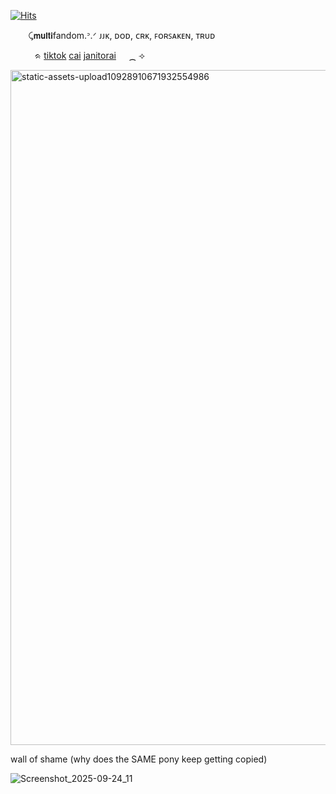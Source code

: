 

<a href="https://hits.sh/github.com/valkyrei/"><img alt="Hits" src="https://hits.sh/github.com/valkyrei.svg?style=plastic&label=views&color=555555&logo=4chan"/></a>



⠀ ⠀ ⤹𝗺𝘂𝗹𝘁𝗶fandom.ᐣ.ᐟ ᴊᴊᴋ, ᴅᴏᴅ, ᴄʀᴋ, ꜰᴏʀꜱᴀᴋᴇɴ, ᴛʀᴜᴅ

⠀ ⠀ ⠀ᨑ <a href="https://www.tiktok.com/@valkyrei__">tiktok</a> <a href="https://character.ai/profile/distariouss">cai</a> <a href="https://janitorai.com/profiles/7e68c6a0-b6fd-43a0-b5a2-4a3e9a9efead_profile-of-valkyrei">janitorai</a>⠀⠀⁔ ⟢

<img width="942" height="1080" alt="static-assets-upload10928910671932554986" src="https://github.com/user-attachments/assets/b4a861cc-cb5c-47d5-bf47-0b79aed3f27f" />




wall of shame (why does the SAME pony keep getting copied)


![Screenshot_2025-09-24_11](https://github.com/user-attachments/assets/89402453-b949-423b-8a64-31f39968f40b)




<!--
**valkyrei1/valkyrei1** is a ✨ _special_ ✨ repository because its `README.md` (this file) appears on your GitHub profile.

Here are some ideas to get you started:

- 🔭 I’m currently working on ...
- 🌱 I’m currently learning ...
- 👯 I’m looking to collaborate on ...
- 🤔 I’m looking for help with ...
- 💬 Ask me about ...
- 📫 How to reach me: ...
- 😄 Pronouns: ...
- ⚡ Fun fact: ...
-->
